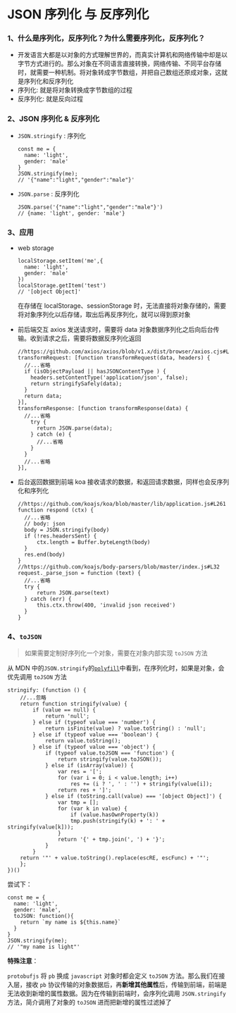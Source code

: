 # JSON 序列化 与 反序列化

### 1、什么是序列化，反序列化？为什么需要序列化，反序列化？

- 开发语言大都是以对象的方式理解世界的，而真实计算机和网络传输中却是以字节方式进行的。那么对象在不同语言直接转换，网络传输、不同平台存储时，就需要一种机制。将对象转成字节数组，并把自己数组还原成对象，这就是序列化和反序列化
- 序列化: 就是将对象转换成字节数组的过程
- 反序列化: 就是反向过程

### 2、JSON 序列化 & 反序列化

- `JSON.stringify` : 序列化
  ```
  const me = {
    name: 'light',
    gender: 'male'
  }
  JSON.stringify(me);
  // '{"name":"light","gender":"male"}'
  ```
- `JSON.parse` : 反序列化
  ```
  JSON.parse('{"name":"light","gender":"male"}')
  // {name: 'light', gender: 'male'}
  ```

### 3、应用

- web storage

  ```
  localStorage.setItem('me',{
    name: 'light',
    gender: 'male'
  })
  localStorage.getItem('test')
  // '[object Object]'
  ```

  在存储在 localStorage、sessionStorage 时，无法直接将对象存储的，需要将对象序列化以后存储，取出后再反序列化，就可以得到原对象

- 前后端交互
  axios 发送请求时，需要将 data 对象数据序列化之后向后台传输。收到请求之后，需要将数据反序列化返回

  ```
  //https://github.com/axios/axios/blob/v1.x/dist/browser/axios.cjs#L1415
  transformRequest: [function transformRequest(data, headers) {
    //...省略
    if (isObjectPayload || hasJSONContentType ) {
      headers.setContentType('application/json', false);
      return stringifySafely(data);
    }
    return data;
  }],
  transformResponse: [function transformResponse(data) {
    //...省略
      try {
        return JSON.parse(data);
      } catch (e) {
        //...省略
      }
    }
    //...省略
  }],
  ```

- 后台返回数据到前端
  koa 接收请求的数据，和返回请求数据，同样也会反序列化和序列化
  ```
  //https://github.com/koajs/koa/blob/master/lib/application.js#L261
  function respond (ctx) {
    //...省略
    // body: json
    body = JSON.stringify(body)
    if (!res.headersSent) {
        ctx.length = Buffer.byteLength(body)
    }
    res.end(body)
  }
  //https://github.com/koajs/body-parsers/blob/master/index.js#L32
  request._parse_json = function (text) {
    //...省略
    try {
        return JSON.parse(text)
    } catch (err) {
        this.ctx.throw(400, 'invalid json received')
    }
  }
  ```

### 4、`toJSON`

> 如果需要定制好序列化一个对象，需要在对象内部实现 `toJSON` 方法

从 MDN 中的`JSON.stringify`的[`polyfill`](https://developer.mozilla.org/zh-CN/docs/Web/JavaScript/Reference/Global_Objects/JSON)中看到，在序列化时，如果是对象，会优先调用 `toJSON` 方法

```
stringify: (function () {
    //...忽略
    return function stringify(value) {
        if (value == null) {
            return 'null';
        } else if (typeof value === 'number') {
            return isFinite(value) ? value.toString() : 'null';
        } else if (typeof value === 'boolean') {
            return value.toString();
        } else if (typeof value === 'object') {
            if (typeof value.toJSON === 'function') {
                return stringify(value.toJSON());
            } else if (isArray(value)) {
                var res = '[';
                for (var i = 0; i < value.length; i++)
                    res += (i ? ', ' : '') + stringify(value[i]);
                return res + ']';
            } else if (toString.call(value) === '[object Object]') {
                var tmp = [];
                for (var k in value) {
                    if (value.hasOwnProperty(k))
                    tmp.push(stringify(k) + ': ' + stringify(value[k]));
                }
                return '{' + tmp.join(', ') + '}';
            }
        }
    return '"' + value.toString().replace(escRE, escFunc) + '"';
    };
})()
```

尝试下：

```
const me = {
  name: 'light',
  gender: 'male',
  toJSON: function(){
    return `my name is ${this.name}`
  }
}
JSON.stringify(me);
// '"my name is light"'
```

**特殊注意**：

`protobufjs` 将 `pb` 换成 `javascript` 对象时都会定义 `toJSON` 方法。那么我们在接入层，接收 `pb` 协议传输的对象数据后，再**新增其他属性**后，传输到前端，前端是无法收到新增的属性数据。因为在传输到前端时，会序列化调用 `JSON.stringify` 方法，简介调用了对象的 `toJSON` 进而把新增的属性过滤掉了
